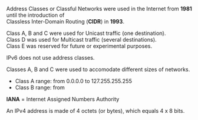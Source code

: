 Address Classes or Classful Networks were used in the Internet from **1981** until the introduction of  
Classless Inter-Domain Routing (**CIDR**) in **1993**.  

Class A, B and C were used for Unicast traffic (one destination).  
Class D was used for Multicast traffic (several destinations).  
Class E was reserved for future or experimental purposes.  

IPv6 does not use address classes.  

Classes A, B and C were used to accomodate different sizes of networks.  
- Class A range: from 0.0.0.0 to 127.255.255.255
- Class B range: from 

**IANA** = Internet Assigned Numbers Authority  

An IPv4 address is made of 4 octets (or bytes), which equals 4 x 8 bits.
